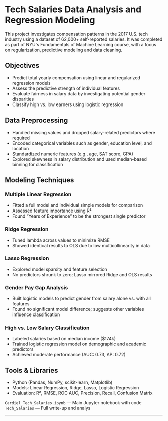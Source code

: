 # Tech Salaries Data Analysis and Regression Modeling

This project investigates compensation patterns in the 2017 U.S. tech industry using a dataset of 62,000+ self-reported salaries. It was completed as part of NYU's Fundamentals of Machine Learning course, with a focus on regularization, predictive modeling and data cleaning.

## Objectives
- Predict total yearly compensation using linear and regularized regression models
- Assess the predictive strength of individual features
- Evaluate fairness in salary data by investigating potential gender disparities
- Classify high vs. low earners using logistic regression

## Data Preprocessing
- Handled missing values and dropped salary-related predictors where required
- Encoded categorical variables such as gender, education level, and location
- Standardized numeric features (e.g., age, SAT score, GPA)
- Explored skewness in salary distribution and used median-based binning for classification

## Modeling Techniques

### Multiple Linear Regression
- Fitted a full model and individual simple models for comparison
- Assessed feature importance using R²
- Found “Years of Experience” to be the strongest single predictor

### Ridge Regression
- Tuned lambda across values to minimize RMSE
- Showed identical results to OLS due to low multicollinearity in data

### Lasso Regression
- Explored model sparsity and feature selection
- No predictors shrunk to zero; Lasso mirrored Ridge and OLS results

### Gender Pay Gap Analysis
- Built logistic models to predict gender from salary alone vs. with all features
- Found no significant model difference; suggests other variables influence classification

### High vs. Low Salary Classification
- Labeled salaries based on median income ($174k)
- Trained logistic regression model on demographic and academic predictors
- Achieved moderate performance (AUC: 0.73, AP: 0.72)

## Tools & Libraries
- Python (Pandas, NumPy, scikit-learn, Matplotlib)
- Models: Linear Regression, Ridge, Lasso, Logistic Regression
- Evaluation: R², RMSE, ROC AUC, Precision, Recall, Confusion Matrix

`Cardiel_Tech_Salaries.ipynb` — Main Jupyter notebook with code
`Tech_Salaries` — Full write-up and analys

---
